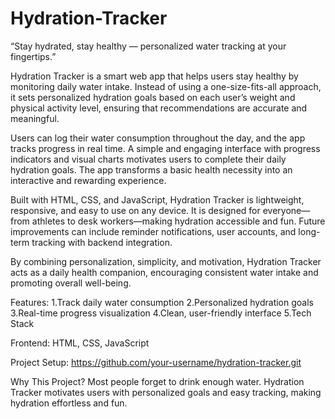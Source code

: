 # Hydration-Tracker

“Stay hydrated, stay healthy — personalized water tracking at your fingertips.”

Hydration Tracker is a smart web app that helps users stay healthy by monitoring daily water intake. Instead of using a one-size-fits-all approach, it sets personalized hydration goals based on each user’s weight and physical activity level, ensuring that recommendations are accurate and meaningful.

Users can log their water consumption throughout the day, and the app tracks progress in real time. A simple and engaging interface with progress indicators and visual charts motivates users to complete their daily hydration goals. The app transforms a basic health necessity into an interactive and rewarding experience.

Built with HTML, CSS, and JavaScript, Hydration Tracker is lightweight, responsive, and easy to use on any device. It is designed for everyone—from athletes to desk workers—making hydration accessible and fun. Future improvements can include reminder notifications, user accounts, and long-term tracking with backend integration.

By combining personalization, simplicity, and motivation, Hydration Tracker acts as a daily health companion, encouraging consistent water intake and promoting overall well-being.

Features:
1.Track daily water consumption
2.Personalized hydration goals
3.Real-time progress visualization
4.Clean, user-friendly interface
5.Tech Stack

Frontend: HTML, CSS, JavaScript

Project Setup:
https://github.com/your-username/hydration-tracker.git 

Why This Project?
Most people forget to drink enough water. Hydration Tracker motivates users with personalized goals and easy tracking, making hydration effortless and fun.
